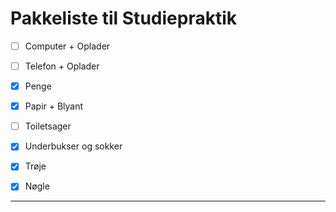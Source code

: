 # Pakkeliste til Studiepraktik
- [ ] Computer + Oplader
- [ ] Telefon + Oplader
- [x] Penge
- [x] Papir + Blyant
- [ ] Toiletsager
- [x] Underbukser og sokker
- [x] Trøje
- [x] Nøgle


---










